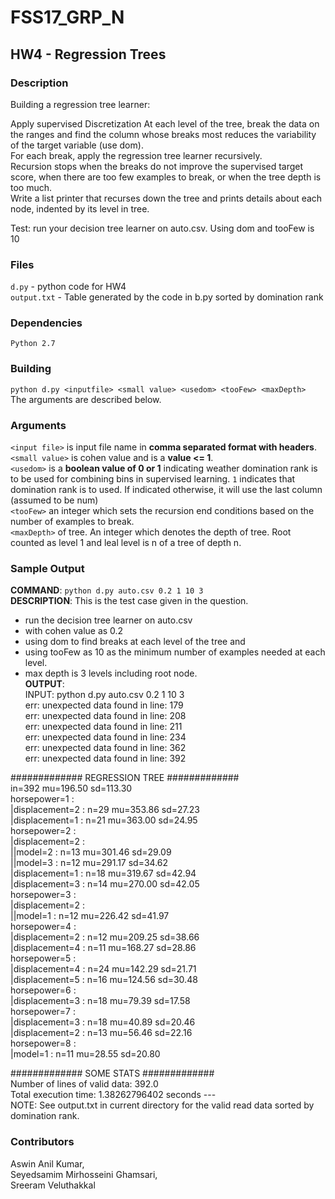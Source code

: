 # FSS17_GRP_N
## HW4 - Regression Trees

### Description
Building a regression tree learner:

Apply supervised Discretization
At each level of the tree, break the data on the ranges and find the column whose breaks most reduces the variability of the target variable (use dom).  
For each break, apply the regression tree learner recursively.  
Recursion stops when the breaks do not improve the supervised target score, when there are too few examples to break, or when the tree depth is too much.  
Write a list printer that recurses down the tree and prints details about each node, indented by its level in tree.  

Test: run your decision tree learner on auto.csv. Using dom and tooFew is 10  

### Files
`d.py` - python code for HW4   
`output.txt` - Table generated by the code in b.py sorted by domination rank  

### Dependencies
`Python 2.7`

### Building
`python d.py <inputfile> <small value> <usedom> <tooFew> <maxDepth>`   
The arguments are described below.  

### Arguments
`<input file>` is input file name in __comma separated format with headers__.  
`<small value>` is cohen value and is a __value <= 1__.  
`<usedom>` is a __boolean value of 0 or 1__ indicating weather domination rank is to be used for combining bins in supervised learning. `1` indicates that domination rank is to used. If indicated otherwise, it will use the last column (assumed to be num)  
`<tooFew>` an integer which sets the recursion end conditions based on the number of examples to break.   
`<maxDepth>` of tree. An integer which denotes the depth of tree. Root counted as level 1 and leal level is n of a tree of depth n.  

### Sample Output
__COMMAND__: `python d.py auto.csv 0.2 1 10 3`  
__DESCRIPTION__: This is the test case given in the question.  
- run the decision tree learner on auto.csv  
- with cohen value as 0.2  
- using dom to find breaks at each level of the tree and  
- using tooFew as 10 as the minimum number of examples needed at each level.  
- max depth is 3 levels including root node.  
__OUTPUT__:  
INPUT: python d.py auto.csv 0.2 1 10 3  
err: unexpected data found in line: 179  
err: unexpected data found in line: 208  
err: unexpected data found in line: 211  
err: unexpected data found in line: 234  
err: unexpected data found in line: 362  
err: unexpected data found in line: 392  
  
  
  
############# REGRESSION TREE #############  
in=392 mu=196.50 sd=113.30   
horsepower=1		:		  
|displacement=2		:		n=29 mu=353.86 sd=27.23  
|displacement=1		:		n=21 mu=363.00 sd=24.95  
horsepower=2		:		  
|displacement=2		:		  
||model=2			:		n=13 mu=301.46 sd=29.09  
||model=3			:		n=12 mu=291.17 sd=34.62  
|displacement=1		:		n=18 mu=319.67 sd=42.94  
|displacement=3		:		n=14 mu=270.00 sd=42.05  
horsepower=3		:		  
|displacement=2		:		  
||model=1			:		n=12 mu=226.42 sd=41.97  
horsepower=4		:		  
|displacement=2		:		n=12 mu=209.25 sd=38.66  
|displacement=4		:		n=11 mu=168.27 sd=28.86  
horsepower=5		:		  
|displacement=4		:		n=24 mu=142.29 sd=21.71  
|displacement=5		:		n=16 mu=124.56 sd=30.48  
horsepower=6		:		  
|displacement=3		:		n=18 mu=79.39 sd=17.58  
horsepower=7		:		  
|displacement=3		:		n=18 mu=40.89 sd=20.46  
|displacement=2		:		n=13 mu=56.46 sd=22.16  
horsepower=8		:		  
|model=1			:		n=11 mu=28.55 sd=20.80  
  


############# SOME STATS #############  
Number of lines of valid data: 392.0  
Total execution time: 1.38262796402 seconds ---  
NOTE: See output.txt in current directory for the valid read data sorted by domination rank.  
  
### Contributors
Aswin Anil Kumar,  
Seyedsamim Mirhosseini Ghamsari,  
Sreeram Veluthakkal
